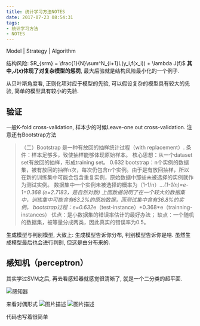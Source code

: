 ```yaml
---
title: 统计学习方法NOTES
date: 2017-07-23 08:54:31
tags: 
- 统计学习方法
- NOTES
---
```


Model | Strategy | Algorithm

结构风险: $R_{srm} = \frac{1}{N}\sum^N_{i+1}L(y_i,f(x_i)) + \lambda J(f)$
**其中,$J(x)$体现了对复杂模型的惩罚**, 最大后验就是结构风险最小化的一个例子.

从贝叶斯角度看, 正则化项对应于模型的先验, 可以假设复杂的模型具有较大的先验, 简单的模型具有较小的先验.

<!-- more -->

## 验证
一般K-fold cross-validation, 样本少的时候Leave-one out cross-validation.
注意还有Bootstrap方法
>（二）Bootstrap
是一种有放回的抽样统计过程（with replacement）.
条件：样本足够多，致使抽样能够体现原始样本。
核心思想：从一个dataset set有放回的抽样，形成training set。
0.632 bootstrap：n个实例的数据集，被有放回的抽样n次，每次仍包含n个实例。由于是有放回抽样，所以在新的训练集中可能会包含重复实例，原始数据中那些未被选择的实例就作为测试实例。
数据集中一个实例未被选择的概率为（1-1/n）*…(1-1/n)=e-1=0.368 (e=2.7183，是自然对数)
上面数据说明了在一个较大的数据集中，训练集中可能含有63.2%的原始数据，而测试集中含有36.8%的实例。
bootstrap过程：e=0.632*e（test-instance）+0.368*e（trainning-instances）
优点：是小数据集的错误率估计的最好办法；
缺点：一个随机的数据集，被等量分成两类，因此真实的错误率为0.5。

生成模型与判别模型, 大致上:
生成模型告诉你分布, 判别模型告诉你是啥. 虽然生成模型最后也会进行判别, 但这是由分布来的.



## 感知机（perceptron）

其实学过SVM之后, 再去看感知器就感觉很清晰了, 就是一个二分类的超平面.

![感知器](http://otivusbsc.bkt.clouddn.com/65b3c3cd-8dd4-4a4b-b3db-536c52f1a302)

来看对偶形式
![图片描述](http://otivusbsc.bkt.clouddn.com/2f072424-9220-41dd-96e0-622cb5ae9d66)
![图片描述](http://otivusbsc.bkt.clouddn.com/57ffbec6-4a3b-48f2-8e3c-f46d1ea538c2)

代码也写着很简单


